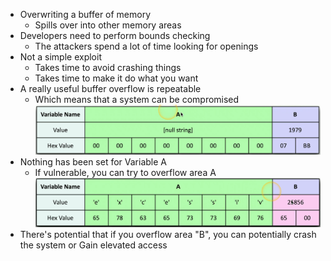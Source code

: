 - Overwriting a buffer of memory
	- Spills over into other memory areas
- Developers need to perform bounds checking
	- The attackers spend a lot of time looking for openings
- Not a simple exploit
	- Takes time to avoid crashing things
	- Takes time to make it do what you want
- A really useful buffer overflow is repeatable
	- Which means that a system can be compromised
![](Images/Pasted%20image%2020231202031042.png)
- Nothing has been set for Variable A
	- If vulnerable, you can try to overflow area A
![](Images/Pasted%20image%2020231202031127.png)
- There's potential that if you overflow area "B", you can potentially crash the system or Gain elevated access

